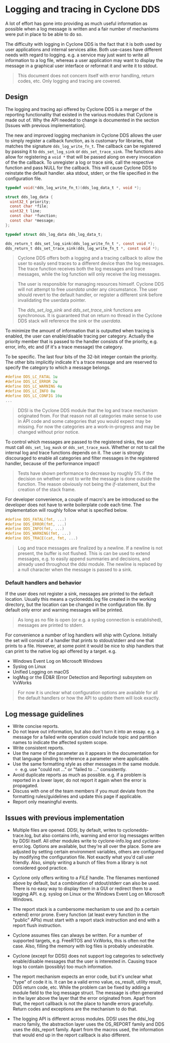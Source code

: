 # Logging and tracing in Cyclone DDS
A lot of effort has gone into providing as much useful information as possible
when a log message is written and a fair number of mechanisms were put in
place to be able to do so.

The difficulty with logging in Cyclone DDS is the fact that it is both used by
user applications and internal services alike. Both use-cases have different
needs with regard to logging. e.g. a service may just want to write all
information to a log file, whereas a user application may want to display the
message in a graphical user interface or reformat it and write it to stdout.

> This document does not concern itself with error handling, return codes,
> etc. Only logging and tracing are covered.


## Design
The logging and tracing api offered by Cyclone DDS is a merger of the reporting
functionality that existed in the various modules that Cyclone is made out of.
Why the API needed to change is documented in the section
[Issues with previous implementation].

The new and improved logging mechanism in Cyclone DDS allows the user to simply
register a callback function, as is customary for libraries, that matches the
signature `dds_log_write_fn_t`. The callback can be registered by passing it
to `dds_set_log_sink` or `dds_set_trace_sink`. The functions also allow for
registering a `void *` that will be passed along on every invocation of the
the callback. To unregister a log or trace sink, call the respective function
and pass NULL for the callback. This will cause Cyclone DDS to reinstate the
default handler. aka stdout, stderr, or the file specified in the configuration
file.

```C
typedef void(*dds_log_write_fn_t)(dds_log_data_t *, void *);

struct dds_log_data {
  uint32_t priority;
  const char *file;
  uint32_t line;
  const char *function;
  const char *message;
};

typedef struct dds_log_data dds_log_data_t;

dds_return_t dds_set_log_sink(dds_log_write_fn_t *, const void *);
dds_return_t dds_set_trace_sink(dds_log_write_fn_t *, const void *);
```

> Cyclone DDS offers both a logging and a tracing callback to allow the user to
> easily send traces to a different device than the log messages. The trace
> function receives both the log messages and trace messages, while the log
> function will only receive the log messages.

> The user is responsible for managing resources himself. Cyclone DDS will not
> attempt to free *userdata* under any circumstance. The user should revert to
> the default handler, or register a different sink before invalidating the
> userdata pointer.

> The *dds_set_log_sink* and *dds_set_trace_sink* functions are synchronous.
> It is guaranteed that on return no thread in the Cyclone DDS stack will
> reference the sink or the *userdata*.

To minimize the amount of information that is outputted when tracing is
enabled, the user can enable/disable tracing per category. Actually the
priority member that is passed to the handler consists of the priority,
e.g. error, info, etc and (if it's a trace message) the category.

To be specific. The last four bits of the 32-bit integer contain the priority.
The other bits implicitly indicate it's a trace message and are reserved to
specify the category to which a message belongs.

```C
#define DDS_LC_FATAL 1u
#define DDS_LC_ERROR 2u
#define DDS_LC_WARNING 4u
#define DDS_LC_INFO 8u
#define DDS_LC_CONFIG 16u
...
```

> DDSI is the Cyclone DDS module that the log and trace mechanism originated
> from. For that reason not all categories make sense to use in API code and
> some categories that you would expect may be missing. For now the categories
> are a work-in-progress and may be changed without prior notice.

To control which messages are passed to the registered sinks, the user
must call `dds_set_log_mask` or `dds_set_trace_mask`. Whether or not to call
the internal log and trace functions depends on it. The user is strongly
discouraged to enable all categories and filter messages in the registered
handler, because of the performance impact!

> Tests have shown performance to decrease by roughly 5% if the decision on
> whether or not to write the message is done outside the function. The reason
> obviously not being the *if*-statement, but the creation of the stack frame.

For developer convenience, a couple of macro's are be introduced so the
developer does not have to write boilerplate code each time. The
implementation will roughly follow what is specified below.

```C
#define DDS_FATAL(fmt, ...)
#define DDS_ERROR(fmt, ...)
#define DDS_INFO(fmt, ...)
#define DDS_WARNING(fmt, ...)
#define DDS_TRACE(cat, fmt, ...)
```

> Log and trace messages are finalized by a newline. If a newline is not
> present, the buffer is not flushed. This is can be used to extend messages,
> e.g. to easily append summaries and decisions, and already used throughout
> the ddsi module. The newline is replaced by a null character when the
> message is passed to a sink.

### Default handlers and behavior

If the user does not register a sink, messages are printed to the default
location. Usually this means a cyclonedds.log file created in the working
directory, but the location can be changed in the configuration file. By
default only error and warning messages will be printed.

> As long as no file is open (or e.g. a syslog connection is established),
> messages are printed to stderr.

For convenience a number of log handlers will ship with Cyclone. Initially
the set will consist of a handler that prints to stdout/stderr and one that
prints to a file. However, at some point it would be nice to ship handlers
that can print to the native log api offered by a target. e.g.

 * Windows Event Log on Microsoft Windows
 * Syslog on Linux
 * Unified Logging on macOS
 * logMsg or the ED&R (Error Detection and Reporting) subsystem on VxWorks

> For now it is unclear what configuration options are available for all the
> default handlers or how the API to update them will look exactly.

## Log message guidelines
* Write concise reports.
 * Do not leave out information, but also don't turn it into an essay.
   e.g. a message for a failed write operation could include topic and
   partition names to indicate the affected system scope.
* Write consistent reports.
 * Use the name of the parameter as it appears in the documentation for that
   language binding to reference a parameter where applicable.
 * Use the same formatting style as other messages in the same module.
   * e.g. use "could not ..." or "failed to ..." consistently.
 * Avoid duplicate reports as much as possible.
   e.g. if a problem is reported in a lower layer, do not report it again when
   the error is propagated.
 * Discuss with one of the team members if you must deviate from the
   formatting rules/guidelines and update this page if applicable.
* Report only meaningful events.


## Issues with previous implementation
* Multiple files are opened. DDSI, by default, writes to cyclonedds-trace.log,
  but also contains info, warning and error log messages written by DDSI
  itself. All other modules write to cyclone-info.log and cyclone-error.log.
  Options are available, but they're all over the place. Some are adjusted by
  setting certain environment variables, others are configured by modifying the
  configuration file. Not exactly what you'd call user friendly. Also, simply
  writing a bunch of files from a library is not considered good practice.

* Cyclone only offers writing to a *FILE* handle. The filenames mentioned
  above by default, but a combination of stdout/stderr can also be used. There
  is no easy way to display them in a GUI or redirect them to a logging API.
  e.g. syslog on Linux or the Windows Event Log on Microsoft Windows.

* The report stack is a cumbersome mechanism to use and (to a certain extend)
  error prone. Every function (at least every function in the "public" APIs)
  must start with a report stack instruction and end with a report flush
  instruction.

* Cyclone assumes files can always be written. For a number of supported
  targets, e.g. FreeRTOS and VxWorks, this is often not the case. Also,
  filling the memory with log files is probably undesirable.

* Cyclone (except for DDSI) does not support log categories to selectively
  enable/disable messages that the user is interested in. Causing trace logs
  to contain (possibly) too much information.

* The report mechanism expects an error code, but it's unclear what "type" of
  code it is. It can be a valid errno value, os_result, utility result, DDS
  return code, etc. While the problem can be fixed by adding a module field to
  the log message struct. The message is often generated in the layer above
  the layer that the error originated from. Apart from that, the report
  callback is not the place to handle errors gracefully. Return codes and
  exceptions are the mechanism to do that.

* The logging API is different across modules. DDSI uses the ddsi_log macro
  family, the abstraction layer uses the OS_REPORT family and DDS uses the
  dds_report family. Apart from the macros used, the information that would
  end up in the report callback is also different.

